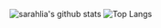 <!--
**sarahlia/sarahlia** is a ✨ _special_ ✨ repository because its `README.md` (this file) appears on your GitHub profile.
- 🔭 I’m currently working on ...
- 🌱 I’m currently learning ...
- 👯 I’m looking to collaborate on ...
- 🤔 I’m looking for help with ...
- 💬 Ask me about ...
- 📫 How to reach me: ...
- 😄 Pronouns: ...
- ⚡ Fun fact: ...
-->
![sarahlia's github stats](https://github-readme-stats.vercel.app/api?username=sarahlia&count_private=true&show_icons=true&hide=stars&theme=merko)
![Top Langs](https://github-readme-stats.vercel.app/api/top-langs/?username=sarahlia&theme=merko&show_icons=true)
